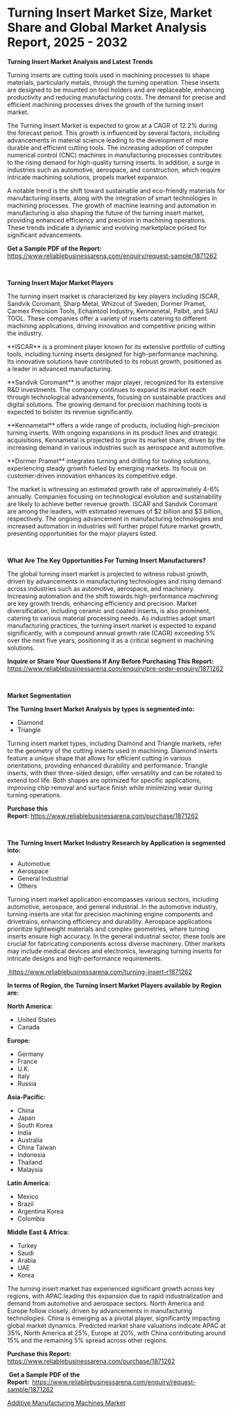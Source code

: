 <p><h1>Turning Insert Market Size, Market Share and Global Market Analysis Report, 2025 - 2032</h1></p><p><strong>Turning Insert Market Analysis and Latest Trends</strong></p>
<p><p>Turning inserts are cutting tools used in machining processes to shape materials, particularly metals, through the turning operation. These inserts are designed to be mounted on tool holders and are replaceable, enhancing productivity and reducing manufacturing costs. The demand for precise and efficient machining processes drives the growth of the turning insert market.</p><p>The Turning Insert Market is expected to grow at a CAGR of 12.2% during the forecast period. This growth is influenced by several factors, including advancements in material science leading to the development of more durable and efficient cutting tools. The increasing adoption of computer numerical control (CNC) machines in manufacturing processes contributes to the rising demand for high-quality turning inserts. In addition, a surge in industries such as automotive, aerospace, and construction, which require intricate machining solutions, propels market expansion. </p><p>A notable trend is the shift toward sustainable and eco-friendly materials for manufacturing inserts, along with the integration of smart technologies in machining processes. The growth of machine learning and automation in manufacturing is also shaping the future of the turning insert market, providing enhanced efficiency and precision in machining operations. These trends indicate a dynamic and evolving marketplace poised for significant advancements.</p></p>
<p><strong>Get a Sample PDF of the Report:&nbsp;</strong> <a href="https://www.reliablebusinessarena.com/enquiry/request-sample/1871262?utm_campaign=2532&utm_medium=2&utm_source=Github&utm_content=ia&utm_term=11042025&utm_id=turning-insert">https://www.reliablebusinessarena.com/enquiry/request-sample/1871262</a></p>
<p>&nbsp;</p>
<p><strong>Turning Insert Major Market Players</strong></p>
<p><p>The turning insert market is characterized by key players including ISCAR, Sandvik Coromant, Sharp Metal, Whizcut of Sweden, Dormer Pramet, Carmex Precision Tools, Echaintool Industry, Kennametal, Palbit, and SAU TOOL. These companies offer a variety of inserts catering to different machining applications, driving innovation and competitive pricing within the industry.</p><p>**ISCAR** is a prominent player known for its extensive portfolio of cutting tools, including turning inserts designed for high-performance machining. Its innovative solutions have contributed to its robust growth, positioned as a leader in advanced manufacturing.</p><p>**Sandvik Coromant** is another major player, recognized for its extensive R&D investments. The company continues to expand its market reach through technological advancements, focusing on sustainable practices and digital solutions. The growing demand for precision machining tools is expected to bolster its revenue significantly.</p><p>**Kennametal** offers a wide range of products, including high-precision turning inserts. With ongoing expansions in its product lines and strategic acquisitions, Kennametal is projected to grow its market share, driven by the increasing demand in various industries such as aerospace and automotive.</p><p>**Dormer Pramet** integrates turning and drilling for tooling solutions, experiencing steady growth fueled by emerging markets. Its focus on customer-driven innovation enhances its competitive edge.</p><p>The market is witnessing an estimated growth rate of approximately 4-6% annually. Companies focusing on technological evolution and sustainability are likely to achieve better revenue growth. ISCAR and Sandvik Coromant are among the leaders, with estimated revenues of $2 billion and $3 billion, respectively. The ongoing advancement in manufacturing technologies and increased automation in industries will further propel future market growth, presenting opportunities for the major players listed.</p></p>
<p>&nbsp;</p>
<p><strong>What Are The Key Opportunities For Turning Insert Manufacturers?</strong></p>
<p><p>The global turning insert market is projected to witness robust growth, driven by advancements in manufacturing technologies and rising demand across industries such as automotive, aerospace, and machinery. Increasing automation and the shift towards high-performance machining are key growth trends, enhancing efficiency and precision. Market diversification, including ceramic and coated inserts, is also prominent, catering to various material processing needs. As industries adopt smart manufacturing practices, the turning insert market is expected to expand significantly, with a compound annual growth rate (CAGR) exceeding 5% over the next five years, positioning it as a critical segment in machining solutions.</p></p>
<p><strong>Inquire or Share Your Questions If Any Before Purchasing This Report:</strong> <a href="https://www.reliablebusinessarena.com/enquiry/pre-order-enquiry/1871262?utm_campaign=2532&utm_medium=2&utm_source=Github&utm_content=ia&utm_term=11042025&utm_id=turning-insert">https://www.reliablebusinessarena.com/enquiry/pre-order-enquiry/1871262</a></p>
<p>&nbsp;</p>
<p><strong>Market Segmentation</strong></p>
<p><strong>The Turning Insert Market Analysis by types is segmented into:</strong></p>
<p><ul><li>Diamond</li><li>Triangle</li></ul></p>
<p><p>Turning insert market types, including Diamond and Triangle markets, refer to the geometry of the cutting inserts used in machining. Diamond inserts feature a unique shape that allows for efficient cutting in various orientations, providing enhanced durability and performance. Triangle inserts, with their three-sided design, offer versatility and can be rotated to extend tool life. Both shapes are optimized for specific applications, improving chip removal and surface finish while minimizing wear during turning operations.</p></p>
<p><strong>Purchase this Report:&nbsp;</strong><a href="https://www.reliablebusinessarena.com/purchase/1871262?utm_campaign=2532&utm_medium=2&utm_source=Github&utm_content=ia&utm_term=11042025&utm_id=turning-insert">https://www.reliablebusinessarena.com/purchase/1871262</a></p>
<p>&nbsp;</p>
<p><strong>The Turning Insert Market Industry Research by Application is segmented into:</strong></p>
<p><ul><li>Automotive</li><li>Aerospace</li><li>General Industrial</li><li>Others</li></ul></p>
<p><p>Turning insert market application encompasses various sectors, including automotive, aerospace, and general industrial. In the automotive industry, turning inserts are vital for precision machining engine components and drivetrains, enhancing efficiency and durability. Aerospace applications prioritize lightweight materials and complex geometries, where turning inserts ensure high accuracy. In the general industrial sector, these tools are crucial for fabricating components across diverse machinery. Other markets may include medical devices and electronics, leveraging turning inserts for intricate designs and high-performance requirements.</p></p>
<p><a href="https://www.reliablebusinessarena.com/turning-insert-r1871262?utm_campaign=2532&utm_medium=2&utm_source=Github&utm_content=ia&utm_term=11042025&utm_id=turning-insert">&nbsp;https://www.reliablebusinessarena.com/turning-insert-r1871262</a></p>
<p><strong>In terms of Region, the Turning Insert Market Players available by Region are:</strong></p>
<p>
    <p> <strong> North America: </strong>
        <ul>
            <li>United States</li>
            <li>Canada</li>
        </ul>
        </p> 
    <p> <strong> Europe: </strong>
        <ul>
            <li>Germany</li>
            <li>France</li>
            <li>U.K.</li>
            <li>Italy</li>
            <li>Russia</li>
        </ul>
        </p> 
    <p> <strong> Asia-Pacific: </strong>
        <ul>
            <li>China</li>
            <li>Japan</li>
            <li>South Korea</li>
            <li>India</li>
            <li>Australia</li>
            <li>China Taiwan</li>
            <li>Indonesia</li>
            <li>Thailand</li>
            <li>Malaysia</li>
        </ul>
        </p> 
    <p> <strong> Latin America: </strong>
        <ul>
            <li>Mexico</li>
            <li>Brazil</li>
            <li>Argentina Korea</li>
            <li>Colombia</li>
        </ul>
        </p> 
    <p> <strong> Middle East & Africa: </strong>
        <ul>
            <li>Turkey</li>
            <li>Saudi</li>
            <li>Arabia</li>
            <li>UAE</li>
            <li>Korea</li>
        </ul>
    </p>
    </p>
<p><p>The turning insert market has experienced significant growth across key regions, with APAC leading this expansion due to rapid industrialization and demand from automotive and aerospace sectors. North America and Europe follow closely, driven by advancements in manufacturing technologies. China is emerging as a pivotal player, significantly impacting global market dynamics. Predicted market share valuations indicate APAC at 35%, North America at 25%, Europe at 20%, with China contributing around 15% and the remaining 5% spread across other regions.</p></p>
<p><strong>Purchase this Report: </strong><a href="https://www.reliablebusinessarena.com/purchase/1871262?utm_campaign=2532&utm_medium=2&utm_source=Github&utm_content=ia&utm_term=11042025&utm_id=turning-insert">https://www.reliablebusinessarena.com/purchase/1871262</a></p>
<p>&nbsp;<strong>Get a Sample PDF of the Report:&nbsp;&nbsp;</strong><a href="https://www.reliablebusinessarena.com/enquiry/request-sample/1871262?utm_campaign=2532&utm_medium=2&utm_source=Github&utm_content=ia&utm_term=11042025&utm_id=turning-insert">https://www.reliablebusinessarena.com/enquiry/request-sample/1871262</a></p>
<p><strong></strong></p>
<p><p><a href="https://github.com/furnoirons9e/Market-Research-Report-List-1/blob/main/additive-manufacturing-machines-market.md?utm_campaign=2532&utm_medium=2&utm_source=Github&utm_content=ia&utm_term=11042025&utm_id=turning-insert">Additive Manufacturing Machines Market</a></p></p>